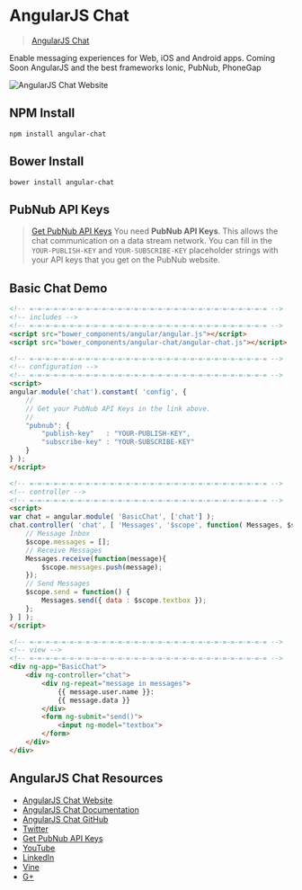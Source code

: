 # AngularJS Chat

> [AngularJS Chat](http://angular.chat)

Enable messaging experiences for Web, iOS and Android apps.
Coming Soon AngularJS and the best frameworks Ionic, PubNub, PhoneGap

![AngularJS Chat Website](http://i.imgur.com/Nb6EzZB.png)

## NPM Install

```shell
npm install angular-chat
```

## Bower Install

```shell
bower install angular-chat
```

## PubNub API Keys

> [Get PubNub API Keys](https://www.pubnub.com/get-started/?medium=sbng2016&source=sbng2016&campaign=sbng2016&keyword=sbangularjs&content=sbng2016)
You need **PubNub API Keys**.
This allows the chat communication on a data stream network.
You can fill in the `YOUR-PUBLISH-KEY`
and `YOUR-SUBSCRIBE-KEY` placeholder strings with your
API keys that you get on the PubNub website.

## Basic Chat Demo

```html
<!-- =-=-=-=-=-=-=-=-=-=-=-=-=-=-=-=-=-=-=-=-=-=-=-=-=-=-=-=-=-= -->
<!-- includes -->
<!-- =-=-=-=-=-=-=-=-=-=-=-=-=-=-=-=-=-=-=-=-=-=-=-=-=-=-=-=-=-= -->
<script src="bower_components/angular/angular.js"></script>
<script src="bower_components/angular-chat/angular-chat.js"></script>

<!-- =-=-=-=-=-=-=-=-=-=-=-=-=-=-=-=-=-=-=-=-=-=-=-=-=-=-=-=-=-= -->
<!-- configuration -->
<!-- =-=-=-=-=-=-=-=-=-=-=-=-=-=-=-=-=-=-=-=-=-=-=-=-=-=-=-=-=-= -->
<script>
angular.module('chat').constant( 'config', {
    //
    // Get your PubNub API Keys in the link above.
    //
    "pubnub": {
        "publish-key"   : "YOUR-PUBLISH-KEY",
        "subscribe-key" : "YOUR-SUBSCRIBE-KEY"
    }
} );
</script>

<!-- =-=-=-=-=-=-=-=-=-=-=-=-=-=-=-=-=-=-=-=-=-=-=-=-=-=-=-=-=-= -->
<!-- controller -->
<!-- =-=-=-=-=-=-=-=-=-=-=-=-=-=-=-=-=-=-=-=-=-=-=-=-=-=-=-=-=-= -->
<script>
var chat = angular.module( 'BasicChat', ['chat'] );
chat.controller( 'chat', [ 'Messages', '$scope', function( Messages, $scope ) {
    // Message Inbox
    $scope.messages = [];
    // Receive Messages
    Messages.receive(function(message){
        $scope.messages.push(message);
    });
    // Send Messages
    $scope.send = function() {
        Messages.send({ data : $scope.textbox });
    };
} ] );
</script>

<!-- =-=-=-=-=-=-=-=-=-=-=-=-=-=-=-=-=-=-=-=-=-=-=-=-=-=-=-=-=-= -->
<!-- view -->
<!-- =-=-=-=-=-=-=-=-=-=-=-=-=-=-=-=-=-=-=-=-=-=-=-=-=-=-=-=-=-= -->
<div ng-app="BasicChat">
    <div ng-controller="chat">
        <div ng-repeat="message in messages">
            {{ message.user.name }}:
            {{ message.data }}
        </div>
        <form ng-submit="send()">
            <input ng-model="textbox">
        </form>
    </div>
</div>
```


## AngularJS Chat Resources

 - [AngularJS Chat Website](http://angular.chat)
 - [AngularJS Chat Documentation](https://github.com/stephenlb/angularjs-chat/wiki/AngularJS-Chat-Module)
 - [AngularJS Chat GitHub](https://github.com/stephenlb/angularjs-chat)
 - [Twitter](https://twitter.com/stephenlb)
 - [Get PubNub API Keys](https://www.pubnub.com/get-started/?medium=sbng2016&source=sbng2016&campaign=sbng2016&keyword=sbangularjs&content=sbng2016)
 - [YouTube](https://www.youtube.com/c/StephenBlum)
 - [LinkedIn](https://www.linkedin.com/in/stephenlb)
 - [Vine](https://vine.co/Stephen.Blum)
 - [G+](https://plus.google.com/+StephenBlum)
